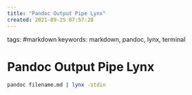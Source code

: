 ```yaml
---
title: "Pandoc Output Pipe Lynx"
created: 2021-09-25 07:57:28
---
```


tags: #markdown
keywords: markdown, pandoc, lynx, terminal

# Pandoc Output Pipe Lynx

```bash
pandoc filename.md | lynx -stdin
```
